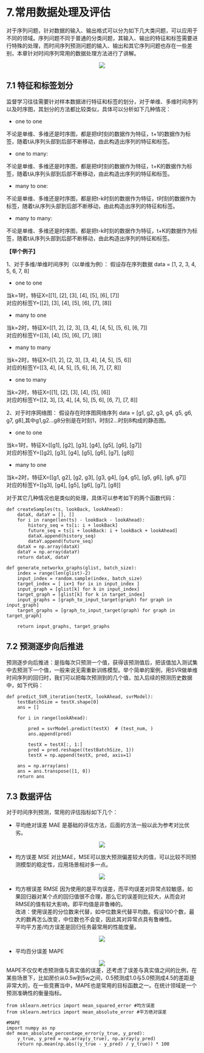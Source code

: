 # 7.常用数据处理及评估

对于序列问题，针对数据的输入、输出格式可以分为如下几大类问题，可以应用于不同的领域。序列问题不同于普通的分类问题，其输入、输出的特征和标签需要进行特殊的处理，而时间序列预测问题的输入、输出和其它序列问题也存在一些差别，本章针对时间序列常用的数据处理方法进行了讲解。
<div align=center><img src="https://github.com/xchadesi/st_graph_book/blob/master/docs/images/63.png"/></div>

## 7.1 特征和标签划分
 
 监督学习往往需要针对样本数据进行特征和标签的划分，对于单维、多维时间序列以及时序图，其划分的方法都比较类似，具体可以分析如下几种情况：

- one to one 

不论是单维、多维还是时序图，都是把t时刻的数据作为特征，t+1的数据作为标签，随着t从序列头部到后部不断移动，由此构造出序列的特征和标签。<br>

- one to many:

不论是单维、多维还是时序图，都是把t时刻的数据作为特征，t+K的数据作为标签，随着t从序列头部到后部不断移动，由此构造出序列的特征和标签。<br>

- many to one:

不论是单维、多维还是时序图，都是把t-k时刻的数据作为特征，t时刻的数据作为标签，随着t从序列头部到后部不断移动，由此构造出序列的特征和标签。<br>

- many to many:

不论是单维、多维还是时序图，都是把t-k时刻的数据作为特征，t+K的数据作为标签，随着t从序列头部到后部不断移动，由此构造出序列的特征和标签。<br>

**【举个例子】**<br>

1、对于多维/单维时间序列（以单维为例）：
假设存在序列数据 data = [1, 2, 3, 4, 5, 6, 7, 8] <br>
- one to one

当k=1时，特征X=[[1], [2], [3], [4], [5], [6], [7]] <br>
对应的标签Y=[[2], [3], [4], [5], [6], [7], [8]]<br>

- many to one

当k=2时，特征X=[[1, 2], [2, 3], [3, 4], [4, 5], [5, 6], [6, 7]] <br>
对应的标签Y=[[3], [4], [5], [6], [7], [8]] <br>

- many to many

当k=2时，特征X=[[1, 2], [2, 3], [3, 4], [4, 5], [5, 6]]<br>
对应的标签Y=[[3, 4], [4, 5], [5, 6], [6, 7], [7, 8]]<br>

- one to many

当k=2时，特征X=[[1], [2], [3], [4], [5], [6]]<br>
对应的标签Y=[[2, 3], [3, 4], [4, 5], [5, 6], [6, 7], [7, 8]]<br>

2、对于时序网络图：
假设存在时序图网络序列 data = [g1, g2, g3, g4, g5, g6, g7, g8],其中g1,g2...g8分别是在时刻1，时刻2...时刻8构成的静态图。<br>

- one to one

当k=1时，特征X=[[g1], [g2], [g3], [g4], [g5], [g6], [g7]]<br>
对应的标签Y=[[g2], [g3], [g4], [g5], [g6], [g7], [g8]]<br>

- many to one

当k=2时，特征X=[[g1, g2], [g2, g3], [g3, g4], [g4, g5], [g5, g6], [g6, g7]]<br>
对应的标签Y=[[g3], [g4], [g5], [g6], [g7], [g8]]<br>

对于其它几种情况也是类似的处理，具体可以参考如下的两个函数代码：<br>

```
def createSamples(ts, lookBack, lookAhead):
    dataX, dataY = [], []
    for i in range(len(ts) - lookBack - lookAhead):
        history_seq = ts[i: i + lookBack]
        future_seq = ts[i + lookBack: i + lookBack + lookAhead]
        dataX.append(history_seq)
        dataY.append(future_seq)
    dataX = np.array(dataX)
    dataY = np.array(dataY)
    return dataX, dataY
    
def generate_networkx_graphs(glist, batch_size):
    index = range(len(glist)-2)
    input_index = random.sample(index, batch_size)
    target_index = [ ix+1 for ix in input_index ]
    input_graph = [glist[k] for k in input_index]
    target_graph = [glist[k] for k in target_index]
    input_graphs = [graph_to_input_target(graph) for graph in input_graph]
    target_graphs = [graph_to_input_target(graph) for graph in target_graph]
    
    return input_graphs, target_graphs
```

## 7.2 预测逐步向后推进

预测逐步向后推进：是指每次只预测一个值，获得该预测值后，把该值加入测试集中去预测下一个值，一般来说无需重新训练模型。举个简单的案例，用SVR做单维时间序列的回归时，我们可以把每次预测到的几个值，加入后续的预测历史数据中，如下代码：

```
def predict_SVR_iteration(testX, lookAhead, svrModel):
    testBatchSize = testX.shape[0]
    ans = []

    for i in range(lookAhead):

        pred = svrModel.predict(testX)  # (test_num, )
        ans.append(pred)

        testX = testX[:, 1:]
        pred = pred.reshape((testBatchSize, 1))
        testX = np.append(testX, pred, axis=1)

    ans = np.array(ans)
    ans = ans.transpose([1, 0])
    return ans
```

## 7.3 数据评估

对于时间序列预测，常用的评估指标如下几个：<br>

- 平均绝对误差 MAE
是基础的评估方法，后面的方法一般以此为参考对比优劣。
<div align=center><img src="https://github.com/xchadesi/st_graph_book/blob/master/docs/images/75.png"/></div>

- 均方误差 MSE
对比MAE，MSE可以放大预测偏差较大的值，可以比较不同预测模型的稳定性，应用场景相对多一点。
<div align=center><img src="https://github.com/xchadesi/st_graph_book/blob/master/docs/images/76.png"/></div>

- 均方根误差 RMSE
 因为使用的是平均误差，而平均误差对异常点较敏感，如果回归器对某个点的回归值很不合理，那么它的误差则比较大，从而会对RMSE的值有较大影响，即平均值是非鲁棒的。<br>
 改进：使用误差的分位数来代替，如中位数来代替平均数。假设100个数，最大的数再怎么改变，中位数也不会变，因此其对异常点具有鲁棒性。<br>
 平均平方差/均方误差是回归任务最常用的性能度量。<br>
<div align=center><img src="https://github.com/xchadesi/st_graph_book/blob/master/docs/images/77.png"/></div>

- 平均百分误差 MAPE
<div align=center><img src="https://github.com/xchadesi/st_graph_book/blob/master/docs/images/78.PNG"/></div>
MAPE不仅仅考虑预测值与真实值的误差，还考虑了误差与真实值之间的比例，在某些场景下，比如房价从0.5w到5w之间，0.5预测成1.0与5.0预测成4.5的差距是非常大的，在一些竞赛当中，MAPE也是常用的目标函数之一。在统计领域是一个预测准确性的衡量指标。

```
from sklearn.metrics import mean_squared_error #均方误差
from sklearn.metrics import mean_absolute_error #平方绝对误差

#MAPE
import numpy as np
def mean_absolute_percentage_error(y_true, y_pred): 
    y_true, y_pred = np.array(y_true), np.array(y_pred)
    return np.mean(np.abs((y_true - y_pred) / y_true)) * 100
```
